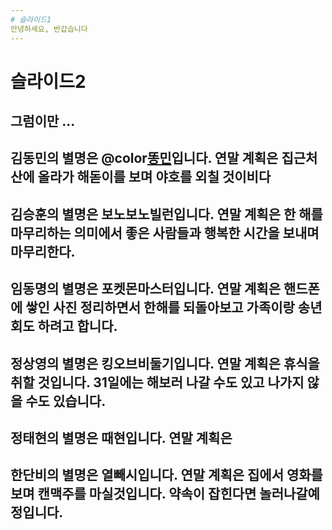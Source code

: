 ```yaml
---
# 슬라이드1
안녕하세요, 반갑습니다
---
```

# 슬라이드2
그럼이만 ...
---
김동민의 별명은 @color[똥민](#0000ff)입니다. 연말 계획은 집근처 산에 올라가 해돋이를 보며 야호를 외칠 것이비다
---
김승훈의 별명은 보노보노빌런입니다. 연말 계획은 한 해를 마무리하는 의미에서 좋은 사람들과 행복한 시간을 보내며 마무리한다.
---
임동명의 별명은 포켓몬마스터입니다. 연말 계획은 핸드폰에 쌓인 사진 정리하면서 한해를 되돌아보고 가족이랑 송년회도 하려고 합니다.
---
정상영의 별명은 킹오브비둘기입니다. 연말 계획은 휴식을 취할 것입니다. 31일에는 해보러 나갈 수도 있고 나가지 않을 수도 있습니다.
---
정태현의 별명은 때현입니다. 연말 계획은
---
한단비의 별명은 열빼시입니다. 연말 계획은 집에서 영화를 보며 캔맥주를 마실것입니다. 약속이 잡힌다면 놀러나갈예정입니다.
---
